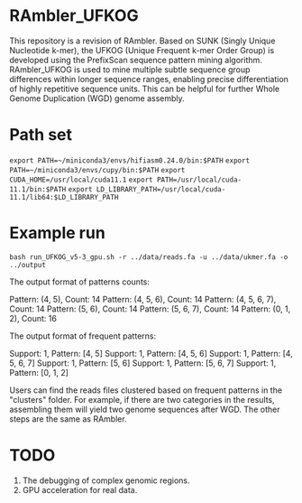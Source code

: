 # RAmbler_UFKOG
This repository is a revision of RAmbler. Based on SUNK (Singly Unique Nucleotide k-mer), the UFKOG (Unique Frequent k-mer Order Group) is developed using the PrefixScan sequence pattern mining algorithm. RAmbler_UFKOG is used to mine multiple subtle sequence group differences within longer sequence ranges, enabling precise differentiation of highly repetitive sequence units. This can be helpful for further Whole Genome Duplication (WGD) genome assembly.

# Path set
`export PATH=~/miniconda3/envs/hifiasm0.24.0/bin:$PATH`
`export PATH=~/miniconda3/envs/cupy/bin:$PATH`
`export CUDA_HOME=/usr/local/cuda11.1`
`export PATH=/usr/local/cuda-11.1/bin:$PATH`
`export LD_LIBRARY_PATH=/usr/local/cuda-11.1/lib64:$LD_LIBRARY_PATH`

# Example run
`bash run_UFKOG_v5-3_gpu.sh -r ../data/reads.fa -u ../data/ukmer.fa -o ../output`  

The output format of patterns counts:

Pattern: (4, 5), Count: 14
Pattern: (4, 5, 6), Count: 14
Pattern: (4, 5, 6, 7), Count: 14
Pattern: (5, 6), Count: 14
Pattern: (5, 6, 7), Count: 14
Pattern: (0, 1, 2), Count: 16

The output format of frequent patterns:

Support: 1, Pattern: [4, 5]
Support: 1, Pattern: [4, 5, 6]
Support: 1, Pattern: [4, 5, 6, 7]
Support: 1, Pattern: [5, 6]
Support: 1, Pattern: [5, 6, 7]
Support: 1, Pattern: [0, 1, 2]

Users can find the reads files clustered based on frequent patterns in the "clusters" folder. For example, if there are two categories in the results, assembling them will yield two genome sequences after WGD. The other steps are the same as RAmbler.

# TODO
1. The debugging of complex genomic regions.
2. GPU acceleration for real data.
